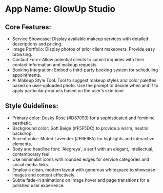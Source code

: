 # **App Name**: GlowUp Studio

## Core Features:

- Service Showcase: Display available makeup services with detailed descriptions and pricing.
- Image Portfolio: Display photos of prior client makeovers. Provide easy browsing.
- Contact Form: Allow potential clients to submit inquiries with their contact information and makeup requests.
- Booking Integration: Embed a third-party booking system for scheduling appointments.
- AI Makeup Style Tool: Tool to suggest makeup styles and color palettes based on user-uploaded photo. Use the prompt to decide when and if to apply particular products based on the user's skin tone.

## Style Guidelines:

- Primary color: Dusky Rose (#D87093) for a sophisticated and feminine aesthetic.
- Background color: Soft Beige (#F5F5DC) to provide a warm, neutral backdrop.
- Accent color: Muted Lavender (#E6E6FA) for highlights and interactive elements.
- Body and headline font: 'Alegreya', a serif with an elegant, intellectual, contemporary feel.
- Use minimalist icons with rounded edges for service categories and social media links.
- Employ a clean, modern layout with generous whitespace to showcase images and content effectively.
- Subtle fade-in animations on image hover and page transitions for a polished user experience.